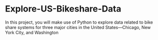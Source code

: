 # Explore-US-Bikeshare-Data
In this project, you will make use of Python to explore data related to bike share systems for three major cities in the United States—Chicago, New York City, and Washington

